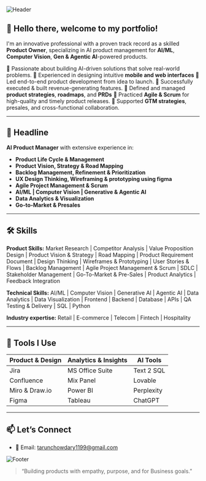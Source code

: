 ![Header](https://capsule-render.vercel.app/api?type=waving\&color=0:3b82f6,100:9333ea\&height=200\&section=header\&text=Hi,%20I'm%20KS%20Tarun%20%F0%9F%91%8B\&fontSize=40\&fontColor=ffffff)



## 👋 Hello there, welcome to my portfolio!


I'm an innovative professional with a proven track record as a skilled **Product Owner**, specializing in AI product management for **AI/ML**, **Computer Vision**, **Gen & Agentic AI**-powered products.

🔹 Passionate about building AI-driven solutions that solve real-world problems.
🔹 Experienced in designing intuitive **mobile and web interfaces**
🔹 Led end-to-end product development from idea to launch.
🔹 Successfully executed & built revenue-generating features.
🔹 Defined and managed **product strategies**, **roadmaps**, and **PRDs**
🔹 Practiced **Agile & Scrum** for high-quality and timely product releases.
🔹 Supported **GTM strategies**, presales, and cross-functional collaboration.

---

## 🚀 Headline

**AI Product Manager** with extensive experience in:

* **Product Life Cycle & Management**
* **Product Vision, Strategy & Road Mapping**
* **Backlog Management, Refinement & Prioritization**
* **UX Design Thinking, Wireframing & prototyping using figma**
* **Agile Project Management & Scrum**
* **AI/ML | Computer Vision | Generative & Agentic AI**
* **Data Analytics & Visualization**
* **Go-to-Market & Presales**

---

## 🛠️ Skills

**Product Skills:**
Market Research | Competitor Analysis | Value Proposition Design | Product Vision & Strategy | Road Mapping | Product Requirement Document | Design Thinking | Wireframes & Prototyping | User Stories & Flows | Backlog Management | Agile Project Management & Scrum | SDLC | Stakeholder Management | Go-To-Market & Pre-Sales | Product Analytics | Feedback Integration

**Technical Skills:**
AI/ML | Computer Vision | Generative AI | Agentic AI | Data Analytics | Data Visualization | Frontend | Backend | Database | APIs | QA Testing & Delivery | SQL | Python

**Industry expertise:**
Retail | E-commerce | Telecom | Fintech | Hospitality

---

## 🧰 Tools I Use

| Product & Design | Analytics & Insights | AI Tools   |
| ---------------- | -------------------- | ---------- |
| Jira             | MS Office Suite      | Text 2 SQL | 
| Confluence       | Mix Panel            | Lovable    | 
| Miro & Draw.io   | Power BI             | Perplexity |
| Figma            | Tableau              | ChatGPT    |
---

## 📫 Let’s Connect

* 📧 Email: [tarunchowdary1199@gmail.com](mailto:tarunchowdary1199@gmail.com)


![Footer](https://capsule-render.vercel.app/api?type=waving\&color=0:9333ea,100:3b82f6\&height=120\&section=footer)

> “Building products with empathy, purpose, and for Business goals.”


###
